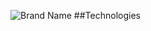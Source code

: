 ![Brand Name](https://github.com/user-attachments/assets/13d29b28-9801-4e15-bbbb-3ebadbf00f42)
##Technologies

